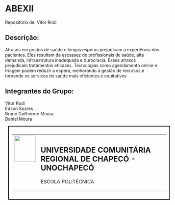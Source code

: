   # ABEXII
Repositorio de: Vitor Rodi  
## Descrição: 
Atrasos em postos de saúde e longas esperas prejudicam a experiência dos pacientes. Eles resultam da escassez de profissionais de saúde, alta demanda, infraestrutura inadequada e burocracia. Esses atrasos prejudicam tratamentos eficazes. Tecnologias como agendamento online e triagem podem reduzir a espera, melhorando a gestão de recursos e tornando os serviços de saúde mais eficientes e equitativos

## Integrantes do Grupo:
Vitor Rodi <br>Edson Soares <br>Bruno Guilherme Moura <br> Daniel Moura
                    
  
<div style="width: 100%; border: 2px solid black; margin: 10px; padding: 10px;"> 
  <table>
    <tr> 
      <td style="vertical-align: top;">
        <img src="https://github.com/VitorRodi/Abex/blob/9830e77d5007d2fb9a6d8998fd935de992367480/BRASAO_UNO_AZUL.png" width="70" height="85" />
      </td>
      <td>
        <h2>UNIVERSIDADE COMUNITÁRIA REGIONAL DE CHAPECÓ - UNOCHAPECÓ</h2>
        <p>ESCOLA POLITÉCNICA</p>
      </td>
    </tr>
  </table>
</div>

